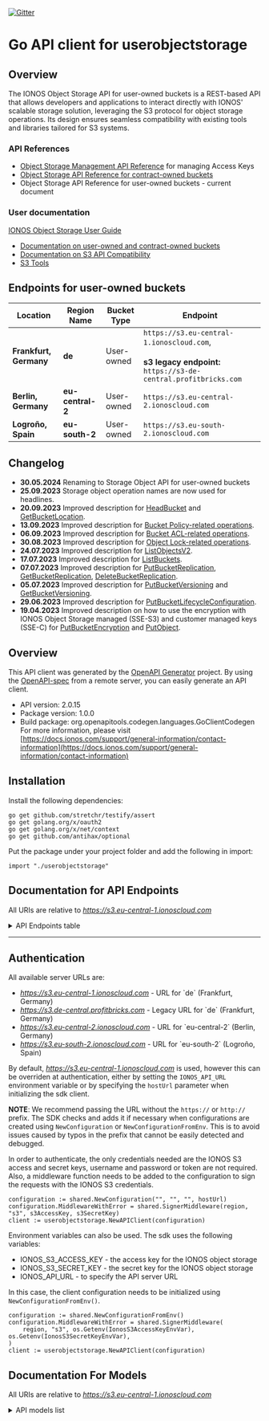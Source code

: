 [![Gitter](https://img.shields.io/gitter/room/ionos-cloud/sdk-general)](https://gitter.im/ionos-cloud/sdk-general)

# Go API client for userobjectstorage

## Overview
The IONOS Object Storage API for user-owned buckets is a REST-based API that allows developers and applications to interact directly with
IONOS' scalable storage solution, leveraging the S3 protocol for object storage operations. Its design ensures seamless
compatibility with existing tools and libraries tailored for S3 systems.

### API References
- [Object Storage Management API Reference](https://api.ionos.com/docs/s3-management/v1/) for managing Access Keys
- [Object Storage API Reference for contract-owned buckets](https://api.ionos.com/docs/s3-contract-owned-buckets/v2/)
- Object Storage API Reference for user-owned buckets - current document

### User documentation
[IONOS Object Storage User Guide](https://docs.ionos.com/cloud/storage-and-backup/ionos-object-storage)
* [Documentation on user-owned and contract-owned buckets](https://docs.ionos.com/cloud/managed-services/s3-object-storage/concepts/buckets)
* [Documentation on S3 API Compatibility](https://docs.ionos.com/cloud/managed-services/s3-object-storage/concepts/s3-api-compatibility)
* [S3 Tools](https://docs.ionos.com/cloud/managed-services/s3-object-storage/s3-tools)

## Endpoints for user-owned buckets
| Location | Region Name | Bucket Type | Endpoint |
| --- | --- | --- | --- |
| **Frankfurt, Germany** | **de** | User-owned | `https://s3.eu-central-1.ionoscloud.com`, <br/><br/>**s3 legacy endpoint:** `https://s3-de-central.profitbricks.com`  |
| **Berlin, Germany** | **eu-central-2** | User-owned | `https://s3.eu-central-2.ionoscloud.com` |
| **Logroño, Spain** | **eu-south-2** | User-owned | `https://s3.eu-south-2.ionoscloud.com` |

## Changelog
- **30.05.2024** Renaming to Storage Object API for user-owned buckets
- **25.09.2023** Storage object operation names are now used for headlines.
- **20.09.2023** Improved description for [HeadBucket](#tag/Basic-Operations/operation/HeadBucket) and [GetBucketLocation](#tag/Location/operation/GetBucketLocation).
- **13.09.2023** Improved description for [Bucket Policy-related operations](#tag/Policy/operation/PutBucketPolicy).
- **06.09.2023** Improved description for [Bucket ACL-related operations](#tag/ACL/operation/GetBucketAcl).
- **30.08.2023** Improved description for [Object Lock-related operations](#tag/Object-Lock/operation/GetObjectLockConfiguration).
- **24.07.2023** Improved description for [ListObjectsV2](#tag/Basic-Operations/operation/ListObjectsV2).
- **17.07.2023** Improved description for [ListBuckets](#tag/Basic-Operations/operation/ListBuckets).
- **07.07.2023** Improved description for [PutBucketReplication](#tag/Replication/operation/PutBucketReplication),
  [GetBucketReplication](#tag/Replication/operation/GetBucketReplication), [DeleteBucketReplication](#tag/Replication/operation/DeleteBucketReplication).
- **05.07.2023** Improved description for [PutBucketVersioning](#tag/Versioning/operation/PutBucketVersioning)
  and [GetBucketVersioning](#tag/Versioning/operation/GetBucketVersioning).
- **29.06.2023** Improved description for [PutBucketLifecycleConfiguration](#tag/Lifecycle/operation/PutBucketLifecycle).
- **19.04.2023** Improved description on how to use the encryption with IONOS Object Storage managed (SSE-S3) and customer managed keys (SSE-C)
  for [PutBucketEncryption](#tag/Encryption/operation/PutBucketEncryption) and [PutObject](#tag/Basic-Operations/operation/PutObject).


## Overview
This API client was generated by the [OpenAPI Generator](https://openapi-generator.tech) project.  By using the [OpenAPI-spec](https://www.openapis.org/) from a remote server, you can easily generate an API client.

- API version: 2.0.15
- Package version: 1.0.0
- Build package: org.openapitools.codegen.languages.GoClientCodegen
For more information, please visit [https://docs.ionos.com/support/general-information/contact-information](https://docs.ionos.com/support/general-information/contact-information)

## Installation

Install the following dependencies:

```shell
go get github.com/stretchr/testify/assert
go get golang.org/x/oauth2
go get golang.org/x/net/context
go get github.com/antihax/optional
```

Put the package under your project folder and add the following in import:

```golang
import "./userobjectstorage"
```

## Documentation for API Endpoints

All URIs are relative to *https://s3.eu-central-1.ionoscloud.com*
<details >
    <summary title="Click to toggle">API Endpoints table</summary>


| Class | Method | HTTP request | Description |
| ------------- | ------------- | ------------- | ------------- |
| BucketsApi | [**CreateBucket**](docs/api/BucketsApi.md#CreateBucket) | **Put** /{Bucket} | CreateBucket |
| BucketsApi | [**DeleteBucket**](docs/api/BucketsApi.md#DeleteBucket) | **Delete** /{Bucket} | DeleteBucket |
| BucketsApi | [**GetBucketLocation**](docs/api/BucketsApi.md#GetBucketLocation) | **Get** /{Bucket}?location | GetBucketLocation |
| BucketsApi | [**HeadBucket**](docs/api/BucketsApi.md#HeadBucket) | **Head** /{Bucket} | HeadBucket |
| BucketsApi | [**ListBuckets**](docs/api/BucketsApi.md#ListBuckets) | **Get** / | ListBuckets |
| CORSApi | [**DeleteBucketCors**](docs/api/CORSApi.md#DeleteBucketCors) | **Delete** /{Bucket}?cors | DeleteBucketCors |
| CORSApi | [**GetBucketCors**](docs/api/CORSApi.md#GetBucketCors) | **Get** /{Bucket}?cors | GetBucketCors |
| CORSApi | [**PutBucketCors**](docs/api/CORSApi.md#PutBucketCors) | **Put** /{Bucket}?cors | PutBucketCors |
| EncryptionApi | [**DeleteBucketEncryption**](docs/api/EncryptionApi.md#DeleteBucketEncryption) | **Delete** /{Bucket}?encryption | DeleteBucketEncryption |
| EncryptionApi | [**GetBucketEncryption**](docs/api/EncryptionApi.md#GetBucketEncryption) | **Get** /{Bucket}?encryption | GetBucketEncryption |
| EncryptionApi | [**PutBucketEncryption**](docs/api/EncryptionApi.md#PutBucketEncryption) | **Put** /{Bucket}?encryption | PutBucketEncryption |
| LifecycleApi | [**DeleteBucketLifecycle**](docs/api/LifecycleApi.md#DeleteBucketLifecycle) | **Delete** /{Bucket}?lifecycle | DeleteBucketLifecycle |
| LifecycleApi | [**GetBucketLifecycle**](docs/api/LifecycleApi.md#GetBucketLifecycle) | **Get** /{Bucket}?lifecycle | GetBucketLifecycle |
| LifecycleApi | [**PutBucketLifecycle**](docs/api/LifecycleApi.md#PutBucketLifecycle) | **Put** /{Bucket}?lifecycle | PutBucketLifecycle |
| ObjectLockApi | [**GetObjectLegalHold**](docs/api/ObjectLockApi.md#GetObjectLegalHold) | **Get** /{Bucket}/{Key}?legal-hold | GetObjectLegalHold |
| ObjectLockApi | [**GetObjectLockConfiguration**](docs/api/ObjectLockApi.md#GetObjectLockConfiguration) | **Get** /{Bucket}?object-lock | GetObjectLockConfiguration |
| ObjectLockApi | [**GetObjectRetention**](docs/api/ObjectLockApi.md#GetObjectRetention) | **Get** /{Bucket}/{Key}?retention | GetObjectRetention |
| ObjectLockApi | [**PutObjectLegalHold**](docs/api/ObjectLockApi.md#PutObjectLegalHold) | **Put** /{Bucket}/{Key}?legal-hold | PutObjectLegalHold |
| ObjectLockApi | [**PutObjectLockConfiguration**](docs/api/ObjectLockApi.md#PutObjectLockConfiguration) | **Put** /{Bucket}?object-lock | PutObjectLockConfiguration |
| ObjectLockApi | [**PutObjectRetention**](docs/api/ObjectLockApi.md#PutObjectRetention) | **Put** /{Bucket}/{Key}?retention | PutObjectRetention |
| ObjectsApi | [**CopyObject**](docs/api/ObjectsApi.md#CopyObject) | **Put** /{Bucket}/{Key}?x-amz-copy-source | CopyObject |
| ObjectsApi | [**DeleteObject**](docs/api/ObjectsApi.md#DeleteObject) | **Delete** /{Bucket}/{Key} | DeleteObject |
| ObjectsApi | [**DeleteObjects**](docs/api/ObjectsApi.md#DeleteObjects) | **Post** /{Bucket}?delete | DeleteObjects |
| ObjectsApi | [**GetObject**](docs/api/ObjectsApi.md#GetObject) | **Get** /{Bucket}/{Key} | GetObject |
| ObjectsApi | [**HeadObject**](docs/api/ObjectsApi.md#HeadObject) | **Head** /{Bucket}/{Key} | HeadObject |
| ObjectsApi | [**ListObjects**](docs/api/ObjectsApi.md#ListObjects) | **Get** /{Bucket} | ListObjects |
| ObjectsApi | [**ListObjectsV2**](docs/api/ObjectsApi.md#ListObjectsV2) | **Get** /{Bucket}?list-type&#x3D;2 | ListObjectsV2 |
| ObjectsApi | [**OPTIONSObject**](docs/api/ObjectsApi.md#OPTIONSObject) | **Options** /{Bucket} | OPTIONSObject |
| ObjectsApi | [**POSTObject**](docs/api/ObjectsApi.md#POSTObject) | **Post** /{Bucket}/{Key} | POSTObject |
| ObjectsApi | [**PutObject**](docs/api/ObjectsApi.md#PutObject) | **Put** /{Bucket}/{Key} | PutObject |
| PolicyApi | [**DeleteBucketPolicy**](docs/api/PolicyApi.md#DeleteBucketPolicy) | **Delete** /{Bucket}?policy | DeleteBucketPolicy |
| PolicyApi | [**GetBucketPolicy**](docs/api/PolicyApi.md#GetBucketPolicy) | **Get** /{Bucket}?policy | GetBucketPolicy |
| PolicyApi | [**GetBucketPolicyStatus**](docs/api/PolicyApi.md#GetBucketPolicyStatus) | **Get** /{Bucket}?policyStatus | GetBucketPolicyStatus |
| PolicyApi | [**PutBucketPolicy**](docs/api/PolicyApi.md#PutBucketPolicy) | **Put** /{Bucket}?policy | PutBucketPolicy |
| PublicAccessBlockApi | [**DeletePublicAccessBlock**](docs/api/PublicAccessBlockApi.md#DeletePublicAccessBlock) | **Delete** /{Bucket}?publicAccessBlock | DeletePublicAccessBlock |
| PublicAccessBlockApi | [**GetPublicAccessBlock**](docs/api/PublicAccessBlockApi.md#GetPublicAccessBlock) | **Get** /{Bucket}?publicAccessBlock | GetPublicAccessBlock |
| PublicAccessBlockApi | [**PutPublicAccessBlock**](docs/api/PublicAccessBlockApi.md#PutPublicAccessBlock) | **Put** /{Bucket}?publicAccessBlock | PutPublicAccessBlock |
| ReplicationApi | [**GetBucketReplication**](docs/api/ReplicationApi.md#GetBucketReplication) | **Get** /{Bucket}?replication | GetBucketReplication |
| TaggingApi | [**DeleteBucketTagging**](docs/api/TaggingApi.md#DeleteBucketTagging) | **Delete** /{Bucket}?tagging | DeleteBucketTagging |
| TaggingApi | [**DeleteObjectTagging**](docs/api/TaggingApi.md#DeleteObjectTagging) | **Delete** /{Bucket}/{Key}?tagging | DeleteObjectTagging |
| TaggingApi | [**GetBucketTagging**](docs/api/TaggingApi.md#GetBucketTagging) | **Get** /{Bucket}?tagging | GetBucketTagging |
| TaggingApi | [**GetObjectTagging**](docs/api/TaggingApi.md#GetObjectTagging) | **Get** /{Bucket}/{Key}?tagging | GetObjectTagging |
| TaggingApi | [**PutBucketTagging**](docs/api/TaggingApi.md#PutBucketTagging) | **Put** /{Bucket}?tagging | PutBucketTagging |
| TaggingApi | [**PutObjectTagging**](docs/api/TaggingApi.md#PutObjectTagging) | **Put** /{Bucket}/{Key}?tagging | PutObjectTagging |
| UploadsApi | [**AbortMultipartUpload**](docs/api/UploadsApi.md#AbortMultipartUpload) | **Delete** /{Bucket}/{Key}?uploadId | AbortMultipartUpload |
| UploadsApi | [**CompleteMultipartUpload**](docs/api/UploadsApi.md#CompleteMultipartUpload) | **Post** /{Bucket}/{Key}?uploadId | CompleteMultipartUpload |
| UploadsApi | [**CreateMultipartUpload**](docs/api/UploadsApi.md#CreateMultipartUpload) | **Post** /{Bucket}/{Key}?uploads | CreateMultipartUpload |
| UploadsApi | [**ListMultipartUploads**](docs/api/UploadsApi.md#ListMultipartUploads) | **Get** /{Bucket}?uploads | ListMultipartUploads |
| UploadsApi | [**ListParts**](docs/api/UploadsApi.md#ListParts) | **Get** /{Bucket}/{Key}?uploadId | ListParts |
| UploadsApi | [**UploadPart**](docs/api/UploadsApi.md#UploadPart) | **Put** /{Bucket}/{Key}?uploadId | UploadPart |
| UploadsApi | [**UploadPartCopy**](docs/api/UploadsApi.md#UploadPartCopy) | **Put** /{Bucket}/{Key}?x-amz-copy-source&amp;partNumber&amp;uploadId | UploadPartCopy |
| VersioningApi | [**GetBucketVersioning**](docs/api/VersioningApi.md#GetBucketVersioning) | **Get** /{Bucket}?versioning | GetBucketVersioning |
| VersioningApi | [**PutBucketVersioning**](docs/api/VersioningApi.md#PutBucketVersioning) | **Put** /{Bucket}?versioning | PutBucketVersioning |
| VersionsApi | [**ListObjectVersions**](docs/api/VersionsApi.md#ListObjectVersions) | **Get** /{Bucket}?versions | ListObjectVersions |
| WebsiteApi | [**DeleteBucketWebsite**](docs/api/WebsiteApi.md#DeleteBucketWebsite) | **Delete** /{Bucket}?website | DeleteBucketWebsite |
| WebsiteApi | [**GetBucketWebsite**](docs/api/WebsiteApi.md#GetBucketWebsite) | **Get** /{Bucket}?website | GetBucketWebsite |
| WebsiteApi | [**PutBucketWebsite**](docs/api/WebsiteApi.md#PutBucketWebsite) | **Put** /{Bucket}?website | PutBucketWebsite |

</details>

---

## Authentication

All available server URLs are:

- *https://s3.eu-central-1.ionoscloud.com* - URL for &#x60;de&#x60; (Frankfurt, Germany)
- *https://s3.de-central.profitbricks.com* - Legacy URL for &#x60;de&#x60; (Frankfurt, Germany)
- *https://s3.eu-central-2.ionoscloud.com* - URL for &#x60;eu-central-2&#x60; (Berlin, Germany)
- *https://s3.eu-south-2.ionoscloud.com* - URL for &#x60;eu-south-2&#x60; (Logroño, Spain)

By default, *https://s3.eu-central-1.ionoscloud.com* is used, however this can be overriden at authentication, either
by setting the `IONOS_API_URL` environment variable or by specifying the `hostUrl` parameter when
initializing the sdk client.

**NOTE**: We recommend passing the URL without the `https://` or `http://` prefix. The SDK
checks and adds it if necessary when configurations are created using `NewConfiguration` or
`NewConfigurationFromEnv`. This is to avoid issues caused by typos in the prefix that cannot
 be easily detected and debugged.

In order to authenticate, the only credentials needed are the IONOS S3 access and secret keys,
username and password or token are not required. Also, a middleware function needs to be added
to the configuration to sign the requests with the IONOS S3 credentials.

```golang
configuration := shared.NewConfiguration("", "", "", hostUrl)
configuration.MiddlewareWithError = shared.SignerMiddleware(region, "s3", s3AccessKey, s3SecretKey)
client := userobjectstorage.NewAPIClient(configuration)

```

Environment variables can also be used. The sdk uses the following variables:
- IONOS_S3_ACCESS_KEY - the access key for the IONOS object storage
- IONOS_S3_SECRET_KEY - the secret key for the IONOS object storage
- IONOS_API_URL  - to specify the API server URL

In this case, the client configuration needs to be initialized using `NewConfigurationFromEnv()`.

```golang
configuration := shared.NewConfigurationFromEnv()
configuration.MiddlewareWithError = shared.SignerMiddleware(
    region, "s3", os.Getenv(IonosS3AccessKeyEnvVar), os.Getenv(IonosS3SecretKeyEnvVar),
)
client := userobjectstorage.NewAPIClient(configuration)

```


## Documentation For Models

All URIs are relative to *https://s3.eu-central-1.ionoscloud.com*
<details >
<summary title="Click to toggle">API models list</summary>

 - [AbortIncompleteMultipartUpload](docs/models/AbortIncompleteMultipartUpload)
 - [BlockPublicAccessOutput](docs/models/BlockPublicAccessOutput)
 - [BlockPublicAccessPayload](docs/models/BlockPublicAccessPayload)
 - [Bucket](docs/models/Bucket)
 - [BucketLocation](docs/models/BucketLocation)
 - [BucketPolicy](docs/models/BucketPolicy)
 - [BucketPolicyCondition](docs/models/BucketPolicyCondition)
 - [BucketPolicyConditionDate](docs/models/BucketPolicyConditionDate)
 - [BucketPolicyConditionIpAddress](docs/models/BucketPolicyConditionIpAddress)
 - [BucketPolicyStatement](docs/models/BucketPolicyStatement)
 - [BucketVersioningStatus](docs/models/BucketVersioningStatus)
 - [CORSRule](docs/models/CORSRule)
 - [CSVInput](docs/models/CSVInput)
 - [CSVOutput](docs/models/CSVOutput)
 - [CommonPrefix](docs/models/CommonPrefix)
 - [CompleteMultipartUploadOutput](docs/models/CompleteMultipartUploadOutput)
 - [CompletedPart](docs/models/CompletedPart)
 - [CopyObjectRequest](docs/models/CopyObjectRequest)
 - [CopyObjectResult](docs/models/CopyObjectResult)
 - [CopyPartResult](docs/models/CopyPartResult)
 - [CreateBucketConfiguration](docs/models/CreateBucketConfiguration)
 - [CreateMultipartUploadOutput](docs/models/CreateMultipartUploadOutput)
 - [DefaultRetention](docs/models/DefaultRetention)
 - [DeleteMarkerEntry](docs/models/DeleteMarkerEntry)
 - [DeleteObjectsOutput](docs/models/DeleteObjectsOutput)
 - [DeleteObjectsRequest](docs/models/DeleteObjectsRequest)
 - [DeletedObject](docs/models/DeletedObject)
 - [DeletionError](docs/models/DeletionError)
 - [Destination](docs/models/Destination)
 - [EncodingType](docs/models/EncodingType)
 - [Encryption](docs/models/Encryption)
 - [Error](docs/models/Error)
 - [ErrorDocument](docs/models/ErrorDocument)
 - [Example](docs/models/Example)
 - [ExampleCompleteMultipartUpload](docs/models/ExampleCompleteMultipartUpload)
 - [ExpirationStatus](docs/models/ExpirationStatus)
 - [ExpressionType](docs/models/ExpressionType)
 - [Filter](docs/models/Filter)
 - [GetBucketCorsOutput](docs/models/GetBucketCorsOutput)
 - [GetBucketLifecycleOutput](docs/models/GetBucketLifecycleOutput)
 - [GetBucketReplicationOutput](docs/models/GetBucketReplicationOutput)
 - [GetBucketTaggingOutput](docs/models/GetBucketTaggingOutput)
 - [GetBucketVersioningOutput](docs/models/GetBucketVersioningOutput)
 - [GetBucketWebsiteOutput](docs/models/GetBucketWebsiteOutput)
 - [GetObjectLockConfigurationOutput](docs/models/GetObjectLockConfigurationOutput)
 - [GetObjectTaggingOutput](docs/models/GetObjectTaggingOutput)
 - [HeadObjectOutput](docs/models/HeadObjectOutput)
 - [IndexDocument](docs/models/IndexDocument)
 - [Initiator](docs/models/Initiator)
 - [InputSerialization](docs/models/InputSerialization)
 - [InputSerializationJSON](docs/models/InputSerializationJSON)
 - [JSONOutput](docs/models/JSONOutput)
 - [LifecycleExpiration](docs/models/LifecycleExpiration)
 - [ListAllMyBucketsResult](docs/models/ListAllMyBucketsResult)
 - [ListBucketResultV2](docs/models/ListBucketResultV2)
 - [ListMultipartUploadsOutput](docs/models/ListMultipartUploadsOutput)
 - [ListObjectVersionsOutput](docs/models/ListObjectVersionsOutput)
 - [ListObjectsOutput](docs/models/ListObjectsOutput)
 - [ListPartsOutput](docs/models/ListPartsOutput)
 - [MetadataEntry](docs/models/MetadataEntry)
 - [MfaDeleteStatus](docs/models/MfaDeleteStatus)
 - [MultipartUpload](docs/models/MultipartUpload)
 - [NoncurrentVersionExpiration](docs/models/NoncurrentVersionExpiration)
 - [Object](docs/models/Object)
 - [ObjectIdentifier](docs/models/ObjectIdentifier)
 - [ObjectLegalHoldConfiguration](docs/models/ObjectLegalHoldConfiguration)
 - [ObjectLockRetention](docs/models/ObjectLockRetention)
 - [ObjectLockRule](docs/models/ObjectLockRule)
 - [ObjectStorageClass](docs/models/ObjectStorageClass)
 - [ObjectVersion](docs/models/ObjectVersion)
 - [ObjectVersionStorageClass](docs/models/ObjectVersionStorageClass)
 - [OutputSerialization](docs/models/OutputSerialization)
 - [Owner](docs/models/Owner)
 - [POSTObjectRequest](docs/models/POSTObjectRequest)
 - [Part](docs/models/Part)
 - [PolicyStatus](docs/models/PolicyStatus)
 - [Principal](docs/models/Principal)
 - [PrincipalAllOf](docs/models/PrincipalAllOf)
 - [PutBucketCorsRequest](docs/models/PutBucketCorsRequest)
 - [PutBucketEncryptionRequest](docs/models/PutBucketEncryptionRequest)
 - [PutBucketLifecycleRequest](docs/models/PutBucketLifecycleRequest)
 - [PutBucketTaggingRequest](docs/models/PutBucketTaggingRequest)
 - [PutBucketVersioningRequest](docs/models/PutBucketVersioningRequest)
 - [PutBucketWebsiteRequest](docs/models/PutBucketWebsiteRequest)
 - [PutObjectLockConfigurationRequest](docs/models/PutObjectLockConfigurationRequest)
 - [PutObjectLockConfigurationRequestRule](docs/models/PutObjectLockConfigurationRequestRule)
 - [PutObjectRetentionRequest](docs/models/PutObjectRetentionRequest)
 - [PutObjectTaggingRequest](docs/models/PutObjectTaggingRequest)
 - [Redirect](docs/models/Redirect)
 - [RedirectAllRequestsTo](docs/models/RedirectAllRequestsTo)
 - [ReplicaModificationsStatus](docs/models/ReplicaModificationsStatus)
 - [ReplicationConfiguration](docs/models/ReplicationConfiguration)
 - [ReplicationRule](docs/models/ReplicationRule)
 - [RoutingRule](docs/models/RoutingRule)
 - [RoutingRuleCondition](docs/models/RoutingRuleCondition)
 - [Rule](docs/models/Rule)
 - [ServerSideEncryption](docs/models/ServerSideEncryption)
 - [ServerSideEncryptionByDefault](docs/models/ServerSideEncryptionByDefault)
 - [ServerSideEncryptionConfiguration](docs/models/ServerSideEncryptionConfiguration)
 - [ServerSideEncryptionRule](docs/models/ServerSideEncryptionRule)
 - [StorageClass](docs/models/StorageClass)
 - [Tag](docs/models/Tag)
 - [UploadPartCopyOutput](docs/models/UploadPartCopyOutput)
 - [UploadPartRequest](docs/models/UploadPartRequest)


[[Back to API list]](#documentation-for-api-endpoints) [[Back to Model list]](#documentation-for-models)

</details>
